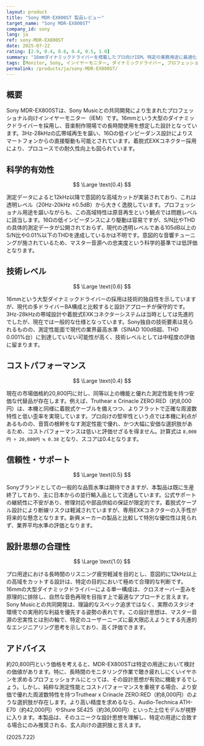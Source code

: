 ```yaml
---
layout: product
title: "Sony MDR-EX800ST 製品レビュー"
target_name: "Sony MDR-EX800ST"
company_id: sony
lang: ja
ref: sony-MDR-EX800ST
date: 2025-07-22
rating: [2.9, 0.4, 0.6, 0.4, 0.5, 1.0]
summary: "16mmダイナミックドライバーを搭載したプロ向けIEM。特定の業務用途に最適化された合理的な設計思想を持つが、意図的な高域カットと、より安価で高性能な代替品の存在により総合評価は限定的。"
tags: [Monitor, Sony, インイヤーモニター, ダイナミックドライバー, プロフェッショナル]
permalink: /products/ja/sony-MDR-EX800ST/
---
```

## 概要

Sony MDR-EX800STは、Sony Musicとの共同開発により生まれたプロフェッショナル向けインイヤーモニター（IEM）です。16mmという大型のダイナミックドライバーを採用し、音楽制作現場での長時間使用を想定した設計となっています。3Hz-28kHzの広帯域再生を謳い、16Ωの低インピーダンス設計によりスマートフォンからの直接駆動も可能とされています。着脱式EXKコネクター採用により、プロユースでの耐久性向上も図られています。

## 科学的有効性

$$ \Large \text{0.4} $$

測定データによると12kHz以降で意図的な高域カットが実装されており、これは透明レベル（20Hz-20kHz ±0.5dB）から大きく逸脱しています。プロフェッショナル用途を謳いながらも、この高域特性は原音再生という観点では問題レベルに該当します。16Ωの低インピーダンスにより駆動は容易ですが、S/N比やTHDの具体的測定データが公開されておらず、現代の透明レベルである105dB以上のS/N比や0.01%以下のTHDを達成しているかは不明です。意図的な音響チューニングが施されているため、マスター音源への忠実度という科学的基準では低評価となります。

## 技術レベル

$$ \Large \text{0.6} $$

16mmという大型ダイナミックドライバーの採用は技術的独自性を示していますが、現代の多ドライバーBA構成と比較すると設計アプローチが保守的です。3Hz-28kHzの帯域設計や着脱式EXKコネクターシステムは当時としては先進的でしたが、現在では一般的な仕様となっています。Sony独自の技術要素は見られるものの、測定性能面で現代の業界最高水準（SINAD 100dB超、THD 0.001%台）に到達していない可能性が高く、技術レベルとしては中程度の評価に留まります。

## コストパフォーマンス

$$ \Large \text{0.4} $$

現在の市場価格約20,800円に対し、同等以上の機能と優れた測定性能を持つ安価な代替品が存在します。例えば、Truthear x Crinacle ZERO:RED（約8,000円）は、本機と同様に着脱式ケーブルを備えつつ、よりフラットで正確な周波数特性と低い歪率を実現しています。プロ向けの堅牢性という点では本機に利点があるものの、音質の根幹をなす測定性能で優れ、かつ大幅に安価な選択肢があるため、コストパフォーマンスは低いと評価せざるを得ません。計算式は `8,000円 ÷ 20,800円 ≒ 0.38` となり、スコアは0.4となります。

## 信頼性・サポート

$$ \Large \text{0.5} $$

Sonyブランドとしての一般的な品質水準は期待できますが、本製品は既に生産終了しており、主に日本からの並行輸入品として流通しています。公式サポートの継続性に不安があり、修理対応や部品供給の保証が限定的です。着脱式ケーブル設計により断線リスクは軽減されていますが、専用EXKコネクターの入手性が将来的な懸念となります。新興メーカーの製品と比較して特別な優位性は見られず、業界平均水準の評価となります。

## 設計思想の合理性

$$ \Large \text{1.0} $$

プロ用途における長時間のリスニング疲労軽減を目的とし、意図的に12kHz以上の高域をカットする設計は、特定の目的において極めて合理的な判断です。16mmの大型ダイナミックドライバーによる単一構成は、クロスオーバー歪みを原理的に排除し、自然な音色再現を目指す上で最適なアプローチと言えます。Sony Musicとの共同開発は、理論的なスペック追求ではなく、実際のスタジオ環境での実用的な利益を優先する姿勢の表れです。この設計思想は、マスター音源の忠実性とは別の軸で、特定のユーザーニーズに最大限応えようとする先進的なエンジニアリング思考を示しており、高く評価できます。

## アドバイス

約20,800円という価格を考えると、MDR-EX800STは特定の用途において検討の価値があります。特に、長時間のモニタリング作業で聴き疲れしにくいイヤホンを求めるプロフェッショナルにとっては、その設計思想が有効に機能するでしょう。しかし、純粋な測定性能とコストパフォーマンスを重視する場合、より安価で優れた周波数特性を持つTruthear x Crinacle ZERO:RED（約8,000円）のような選択肢が存在します。より高い精度を求めるなら、Audio-Technica ATH-E70（約42,000円）やShure SE425（約36,000円）といった上位モデルが視野に入ります。本製品は、そのユニークな設計思想を理解し、特定の用途に合致する場合にのみ推奨される、玄人向けの選択肢と言えます。

(2025.7.22)
